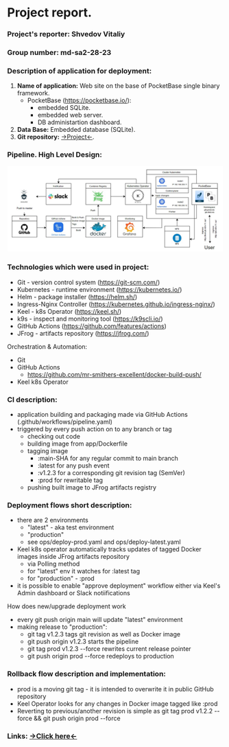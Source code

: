 # Project report.

### **Project's reporter:** Shvedov Vitaliy
### **Group number:** md-sa2-28-23

### Description of application for deployment:

1.  **Name of application:** Web site on the base of PocketBase single binary framework.
    - PocketBase (https://pocketbase.io/):
        - embedded SQLite.
        - embedded web server.
        - DB administartion dashboard.
2.  **Data Base:**  Embedded database (SQLite).
3.  **Git repository:**  [->Project<-](https://github.com/Patsa-Vatsa/Project_it-academy).


### Pipeline. High Level Design:
![Project_shem](Project.jpg)

### Technologies which were used in project:

- Git - version control system (https://git-scm.com/)
- Kubernetes - runtime environment (https://kubernetes.io/)
- Helm - package installer (https://helm.sh/)
- Ingress-Nginx Controller (https://kubernetes.github.io/ingress-nginx/)
- Keel - k8s Operator (https://keel.sh/)
- k9s - inspect and monitoring tool (https://k9scli.io/)
- GitHub Actions (https://github.com/features/actions)
- JFrog - artifacts repository (https://jfrog.com/)

Orchestration & Automation:

- Git
- GitHub Actions
  - https://github.com/mr-smithers-excellent/docker-build-push/
- Keel k8s Operator

### CI description: 

- application building and packaging made via GitHub Actions (.github/workflows/pipeline.yaml)
- triggered by every push action on to any branch or tag
  - checking out code
  - building image from app/Dockerfile
  - tagging image
    - :main-SHA for any regular commit to main branch
    - :latest for any push event
    - :v1.2.3 for a corresponding git revision tag (SemVer)
    - :prod for rewritable tag
  - pushing built image to JFrog artifacts registry

### Deployment flows short description:

- there are 2 environments
  - "latest" - aka test environment
  - "production"
  - see ops/deploy-prod.yaml and ops/deploy-latest.yaml
- Keel k8s operator automatically tracks updates of tagged Docker images inside JFrog artifacts repository
  - via Polling method
  - for "latest" env it watches for :latest tag
  - for "production" - :prod
- it is possible to enable "approve deployment" workflow either via Keel's Admin dashboard or Slack notiifications

How does new/upgrade deployment work
- every git push origin main will update "latest" environment
- making release to "production":
  - git tag v1.2.3 tags git revision as well as Docker image
  - git push origin v1.2.3 starts the pipeline
  - git tag prod v1.2.3 --force rewrites current release pointer
  - git push origin prod --force redeploys to production

### Rollback flow description and implementation:

- prod is a moving git tag - it is intended to overwrite it in public GitHub repository
- Keel Operator looks for any changes in Docker image tagged like :prod
- Reverting to previous/another revision is simple as git tag prod v1.2.2 --force && git push origin prod --force

### Links: [->Click here<-](https://github.com/Patsa-Vatsa/Project_it-academy)